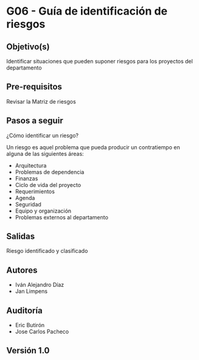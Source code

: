 # G06 - Guía de identificación de riesgos

## Objetivo(s)

Identificar situaciones que pueden suponer riesgos para los proyectos del departamento

## Pre-requisitos

Revisar la Matriz de riesgos

## Pasos a seguir

¿Cómo identificar un riesgo?

Un riesgo es aquel problema que pueda producir un contratiempo en alguna de las siguientes áreas:

- Arquitectura
- Problemas de dependencia
- Finanzas
- Ciclo de vida del proyecto
- Requerimientos
- Agenda
- Seguridad
- Equipo y organización
- Problemas externos al departamento

## Salidas

Riesgo identificado y clasificado

## Autores


- Iván Alejandro Díaz 
- Jan Limpens

## Auditoría

- Eric Butirón
- Jose Carlos Pacheco

## Versión 1.0
